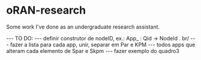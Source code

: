 # oRAN-research
Some work I've done as an undergraduate research assistant.


--- TO DO:
--- definir construtor de nodeID, ex.: App_ : Qid -> NodeId . br/
--- fazer a lista para cada app, unir, separar em Par e KPM
--- todos apps que alteram cada elemento de Spar e Skpm
--- fazer exemplo do quadro3
